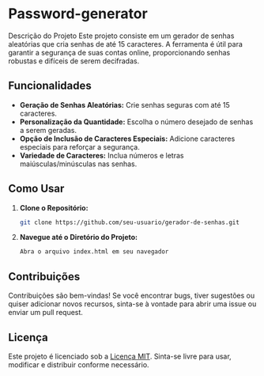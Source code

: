 # Password-generator
Descrição do Projeto
Este projeto consiste em um gerador de senhas aleatórias que cria senhas de até 15 caracteres. A ferramenta é útil para garantir a segurança de suas contas online, proporcionando senhas robustas e difíceis de serem decifradas.

## Funcionalidades

- **Geração de Senhas Aleatórias:** Crie senhas seguras com até 15 caracteres.
- **Personalização da Quantidade:** Escolha o número desejado de senhas a serem geradas.
- **Opção de Inclusão de Caracteres Especiais:** Adicione caracteres especiais para reforçar a segurança.
- **Variedade de Caracteres:** Inclua números e letras maiúsculas/minúsculas nas senhas.

## Como Usar

1. **Clone o Repositório:**
    ```bash
    git clone https://github.com/seu-usuario/gerador-de-senhas.git
    ```

2. **Navegue até o Diretório do Projeto:**
    ```bash
    Abra o arquivo index.html em seu navegador
    ```


## Contribuições

Contribuições são bem-vindas! Se você encontrar bugs, tiver sugestões ou quiser adicionar novos recursos, sinta-se à vontade para abrir uma issue ou enviar um pull request.

## Licença

Este projeto é licenciado sob a [Licença MIT](LICENSE). Sinta-se livre para usar, modificar e distribuir conforme necessário.
